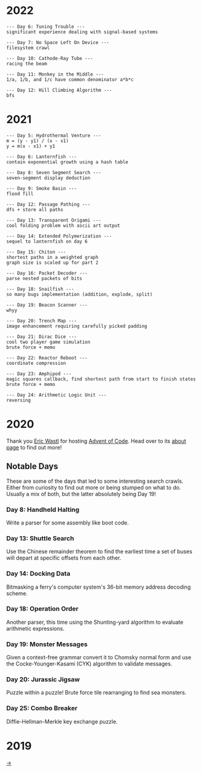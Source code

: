 # 2022
```
--- Day 6: Tuning Trouble ---
significant experience dealing with signal-based systems

--- Day 7: No Space Left On Device ---
filesystem crawl

--- Day 10: Cathode-Ray Tube ---
racing the beam

--- Day 11: Monkey in the Middle ---
1/a, 1/b, and 1/c have common denominator a*b*c 

--- Day 12: Hill Climbing Algorithm ---
bfs
```

# 2021
```
--- Day 5: Hydrothermal Venture ---
m = (y - y1) / (x - x1)
y = m(x - x1) + y1

--- Day 6: Lanternfish ---
contain exponential growth using a hash table

--- Day 8: Seven Segment Search ---
seven-segment display deduction

--- Day 9: Smoke Basin ---
flood fill

--- Day 12: Passage Pathing ---
dfs + store all paths

--- Day 13: Transparent Origami ---
cool folding problem with ascii art output

--- Day 14: Extended Polymerization ---
sequel to lanternfish on day 6

--- Day 15: Chiton ---
shortest paths in a weighted graph 
graph size is scaled up for part 2

--- Day 16: Packet Decoder ---
parse nested packets of bits

--- Day 18: Snailfish ---
so many bugs implementation (addition, explode, split)

--- Day 19: Beacon Scanner ---
whyy

--- Day 20: Trench Map ---
image enhancement requiring carefully picked padding

--- Day 21: Dirac Dice ---
cool two player game simulation
brute force + memo

--- Day 22: Reactor Reboot ---
coordinate compression

--- Day 23: Amphipod ---
magic squares callback, find shortest path from start to finish states
brute force + memo

--- Day 24: Arithmetic Logic Unit ---
reversing
```

# 2020
Thank you [Eric Wastl](http://was.tl) for hosting [Advent of Code](https://adventofcode.com/events).
Head over to its [about page](https://adventofcode.com/about) to find out more!

## Notable Days 

These are some of the days that led to some interesting search
crawls. Either from curiosity to find out more or being stumped on
what to do. Usually a mix of both, but the latter absolutely being Day 19!

### Day 8: Handheld Halting
Write a parser for some assembly like boot code.

### Day 13: Shuttle Search
Use the Chinese remainder theorem to find the earliest time a set of
buses will depart at specific offsets from each other.

### Day 14: Docking Data
Bitmasking a ferry's computer system's 36-bit memory address decoding 
scheme.

### Day 18: Operation Order
Another parser, this time using the Shunting-yard algorithm to evaluate
arithmetic expressions.

### Day 19: Monster Messages
Given a context-free grammar convert it to Chomsky normal form and use
the Cocke-Younger-Kasami (CYK) algorithm to validate messages.

### Day 20: Jurassic Jigsaw
Puzzle within a puzzle! Brute force tile rearranging to find sea
monsters.

### Day 25: Combo Breaker
Diffie-Hellman-Merkle key exchange puzzle.

# 2019
[->](https://github.com/wilsjame/adventofcode/tree/master/2019#readme)

